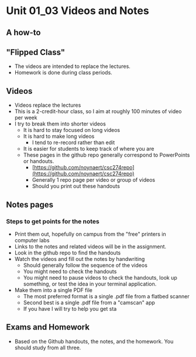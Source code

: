 # Unit 01_03 Videos and Notes

## A how-to

## "Flipped Class"

* The videos are intended to replace the lectures.
* Homework is done during class periods.

## Videos

* Videos replace the lectures
* This is a 2-credit-hour class, so I aim at roughly 100 minutes of video per week 
* I try to break them into shorter videos
  * It is hard to stay focused on long videos
  * It is hard to make long videos
    * I tend to re-record rather than edit
  * It is easier for students to keep track of where you are
  * These pages in the github repo generally correspond to PowerPoints or handouts.
    * [https://github.com/noynaert/csc274repo](https://github.com/noynaert/csc274repo)
    * Generally 1 repo page per video or group of videos
    * Should you print out these handouts

## Notes pages

### Steps to get points for the notes

* Print them out, hopefully on campus from the "free" printers in computer labs
* Links to the notes and related videos will be in the assignment.
* Look in the github repo to find the handouts
* Watch the videos and fill out the notes by handwriting
    * Should generally follow the sequence of the videos
    * You might need to check the handouts
    * You might need to pause videos to check the handouts, look up something, or test the idea in your terminal application.
* Make them into a single PDF file 
  * The most preferred format is a single .pdf file from a flatbed scanner
  * Second best is a single .pdf file from a "camscan" app
  * If you have  I will try to help you get sta

## Exams and Homework

* Based on the Github handouts, the notes, and the homework.  You should study from all three.

